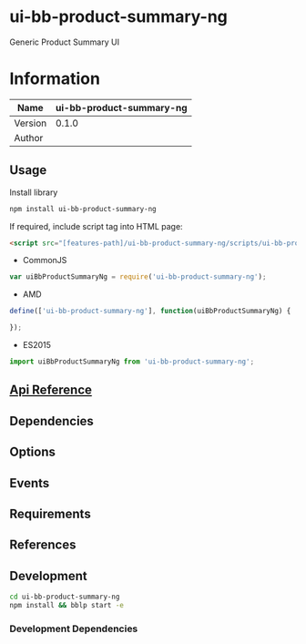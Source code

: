 # ui-bb-product-summary-ng

Generic Product Summary UI

# Information
| Name       | ui-bb-product-summary-ng   |
|------------|------------------|
| Version    | 0.1.0|
| Author     |  |

## Usage

Install library

```bash
npm install ui-bb-product-summary-ng
```

If required, include script tag into HTML page:

```html
<script src="[features-path]/ui-bb-product-summary-ng/scripts/ui-bb-product-summary-ng.js"></script>
```

- CommonJS

```javascript
var uiBbProductSummaryNg = require('ui-bb-product-summary-ng');
```

- AMD

```javascript
define(['ui-bb-product-summary-ng'], function(uiBbProductSummaryNg) {

});
```

- ES2015

```javascript
import uiBbProductSummaryNg from 'ui-bb-product-summary-ng';
```

## [Api Reference](./docs/api-dev.md)

## Dependencies

## Options

## Events

## Requirements

## References

## Development

```bash
cd ui-bb-product-summary-ng
npm install && bblp start -e
```

### Development Dependencies
